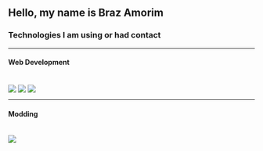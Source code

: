 ## Hello, my name is Braz Amorim

### Technologies I am using or had contact
---
#### Web Development
<div style="display: inline_block"><br/>
  <img align="center" src="https://img.shields.io/badge/HTML5-E34F26?style=for-the-badge&logo=html5&logoColor=white">
  <img align="center" src="https://res.cloudinary.com/practicaldev/image/fetch/s--rGgyOnJR--/c_limit%2Cf_auto%2Cfl_progressive%2Cq_auto%2Cw_880/https://img.shields.io/badge/CSS3-1572B6%3Fstyle%3Dfor-the-badge%26logo%3Dcss3%26logoColor%3Dwhite">
  <img align="center" src="https://img.shields.io/badge/javascript-f7df1e?style=for-the-badge&logo=javascript&logoColor=white">
<div>

  ---

  
#### Modding
<div style="display: inline_block"><br/>
  <img align="center" src="https://img.shields.io/badge/java-f7df1e?style=for-the-badge&logo=java&logoColor=white">
<div>
